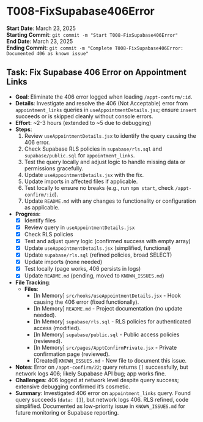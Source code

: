 # T008-FixSupabase406Error

**Start Date**: March 23, 2025  
**Starting Commit**: `git commit -m "Start T008-FixSupabase406Error"`  
**End Date**: March 23, 2025  
**Ending Commit**: `git commit -m "Complete T008-FixSupabase406Error: Documented 406 as known issue"`

## Task: Fix Supabase 406 Error on Appointment Links

- **Goal**: Eliminate the 406 error logged when loading `/appt-confirm/:id`.
- **Details**: Investigate and resolve the 406 (Not Acceptable) error from `appointment_links` queries in `useAppointmentDetails.jsx`; ensure `insert` succeeds or is skipped cleanly without console errors.
- **Effort**: ~2-3 hours (extended to ~5 due to debugging)
- **Steps**:
  1. Review `useAppointmentDetails.jsx` to identify the query causing the 406 error.
  2. Check Supabase RLS policies in `supabase/rls.sql` and `supabase/public.sql` for `appointment_links`.
  3. Test the query locally and adjust logic to handle missing data or permissions gracefully.
  4. Update `useAppointmentDetails.jsx` with the fix.
  5. Update imports in affected files if applicable.
  6. Test locally to ensure no breaks (e.g., run `npm start`, check `/appt-confirm/:id`).
  7. Update `README.md` with any changes to functionality or configuration as applicable.
- **Progress**:
  - [x] Identify files
  - [x] Review query in `useAppointmentDetails.jsx`
  - [x] Check RLS policies
  - [x] Test and adjust query logic (confirmed success with empty array)
  - [x] Update `useAppointmentDetails.jsx` (simplified, functional)
  - [x] Update `supabase/rls.sql` (refined policies, broad SELECT)
  - [x] Update imports (none needed)
  - [x] Test locally (page works, 406 persists in logs)
  - [x] Update `README.md` (pending, moved to `KNOWN_ISSUES.md`)
- **File Tracking**:
  - **Files**:
    - [In Memory] `src/hooks/useAppointmentDetails.jsx` - Hook causing the 406 error (fixed functionally).
    - [In Memory] `README.md` - Project documentation (no update needed).
    - [In Memory] `supabase/rls.sql` - RLS policies for authenticated access (modified).
    - [In Memory] `supabase/public.sql` - Public access policies (reviewed).
    - [In Memory] `src/pages/ApptConfirmPrivate.jsx` - Private confirmation page (reviewed).
    - [Created] `KNOWN_ISSUES.md` - New file to document this issue.
- **Notes**: Error on `/appt-confirm/22`; query returns `[]` successfully, but network logs 406; likely Supabase API bug; app works fine.
- **Challenges**: 406 logged at network level despite query success; extensive debugging confirmed it’s cosmetic.
- **Summary**: Investigated 406 error on `appointment_links` query. Found query succeeds (`data: []`), but network logs 406. RLS refined, code simplified. Documented as low-priority issue in `KNOWN_ISSUES.md` for future monitoring or Supabase reporting.
